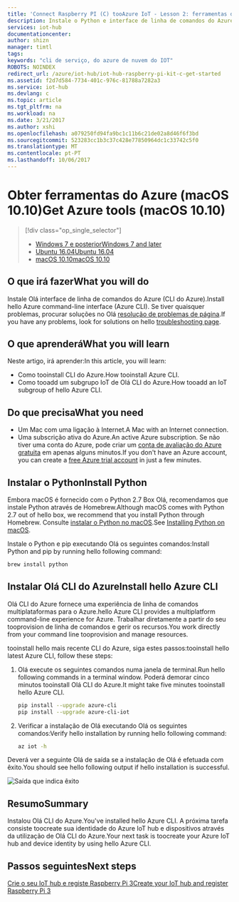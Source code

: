 ```yaml
---
title: 'Connect Raspberry PI (C) tooAzure IoT - Lesson 2: ferramentas do Azure (macOS) | Microsoft Docs'
description: Instale o Python e interface de linha de comandos do Azure (CLI do Azure) no macOS.
services: iot-hub
documentationcenter: 
author: shizn
manager: timtl
tags: 
keywords: "cli de serviço, do azure de nuvem do IOT"
ROBOTS: NOINDEX
redirect_url: /azure/iot-hub/iot-hub-raspberry-pi-kit-c-get-started
ms.assetid: f2d7d584-7734-401c-976c-81788a7282a3
ms.service: iot-hub
ms.devlang: c
ms.topic: article
ms.tgt_pltfrm: na
ms.workload: na
ms.date: 3/21/2017
ms.author: xshi
ms.openlocfilehash: a079250fd94fa9bc1c11b6c21de02a8d46f6f3bd
ms.sourcegitcommit: 523283cc1b3c37c428e77850964dc1c33742c5f0
ms.translationtype: MT
ms.contentlocale: pt-PT
ms.lasthandoff: 10/06/2017
---
```

# <a name="get-azure-tools-macos-1010"></a><span data-ttu-id="67413-104">Obter ferramentas do Azure (macOS 10.10)</span><span class="sxs-lookup"><span data-stu-id="67413-104">Get Azure tools (macOS 10.10)</span></span>
> [!div class="op_single_selector"]
> * [<span data-ttu-id="67413-105">Windows 7 e posterior</span><span class="sxs-lookup"><span data-stu-id="67413-105">Windows 7 and later</span></span>](iot-hub-raspberry-pi-kit-c-lesson2-get-azure-tools-win32.md)
> * [<span data-ttu-id="67413-106">Ubuntu 16.04</span><span class="sxs-lookup"><span data-stu-id="67413-106">Ubuntu 16.04</span></span>](iot-hub-raspberry-pi-kit-c-lesson2-get-azure-tools-ubuntu.md)
> * [<span data-ttu-id="67413-107">macOS 10.10</span><span class="sxs-lookup"><span data-stu-id="67413-107">macOS 10.10</span></span>](iot-hub-raspberry-pi-kit-c-lesson2-get-azure-tools-mac.md)

## <a name="what-you-will-do"></a><span data-ttu-id="67413-108">O que irá fazer</span><span class="sxs-lookup"><span data-stu-id="67413-108">What you will do</span></span>
<span data-ttu-id="67413-109">Instale Olá interface de linha de comandos do Azure (CLI do Azure).</span><span class="sxs-lookup"><span data-stu-id="67413-109">Install hello Azure command-line interface (Azure CLI).</span></span> <span data-ttu-id="67413-110">Se tiver quaisquer problemas, procurar soluções no Olá [resolução de problemas de página](iot-hub-raspberry-pi-kit-c-troubleshooting.md).</span><span class="sxs-lookup"><span data-stu-id="67413-110">If you have any problems, look for solutions on hello [troubleshooting page](iot-hub-raspberry-pi-kit-c-troubleshooting.md).</span></span>

## <a name="what-you-will-learn"></a><span data-ttu-id="67413-111">O que aprenderá</span><span class="sxs-lookup"><span data-stu-id="67413-111">What you will learn</span></span>
<span data-ttu-id="67413-112">Neste artigo, irá aprender:</span><span class="sxs-lookup"><span data-stu-id="67413-112">In this article, you will learn:</span></span>
* <span data-ttu-id="67413-113">Como tooinstall CLI do Azure.</span><span class="sxs-lookup"><span data-stu-id="67413-113">How tooinstall Azure CLI.</span></span>
* <span data-ttu-id="67413-114">Como tooadd um subgrupo IoT de Olá CLI do Azure.</span><span class="sxs-lookup"><span data-stu-id="67413-114">How tooadd an IoT subgroup of hello Azure CLI.</span></span>

## <a name="what-you-need"></a><span data-ttu-id="67413-115">Do que precisa</span><span class="sxs-lookup"><span data-stu-id="67413-115">What you need</span></span>
* <span data-ttu-id="67413-116">Um Mac com uma ligação à Internet.</span><span class="sxs-lookup"><span data-stu-id="67413-116">A Mac with an Internet connection.</span></span>
* <span data-ttu-id="67413-117">Uma subscrição ativa do Azure.</span><span class="sxs-lookup"><span data-stu-id="67413-117">An active Azure subscription.</span></span> <span data-ttu-id="67413-118">Se não tiver uma conta do Azure, pode criar um [conta de avaliação do Azure gratuita](http://azure.microsoft.com/pricing/free-trial/) em apenas alguns minutos.</span><span class="sxs-lookup"><span data-stu-id="67413-118">If you don't have an Azure account, you can create a [free Azure trial account](http://azure.microsoft.com/pricing/free-trial/) in just a few minutes.</span></span>

## <a name="install-python"></a><span data-ttu-id="67413-119">Instalar o Python</span><span class="sxs-lookup"><span data-stu-id="67413-119">Install Python</span></span>
<span data-ttu-id="67413-120">Embora macOS é fornecido com o Python 2.7 Box Olá, recomendamos que instale Python através de Homebrew.</span><span class="sxs-lookup"><span data-stu-id="67413-120">Although macOS comes with Python 2.7 out of hello box, we recommend that you install Python through Homebrew.</span></span> <span data-ttu-id="67413-121">Consulte [instalar o Python no macOS](http://docs.python-guide.org/en/latest/starting/install/osx/).</span><span class="sxs-lookup"><span data-stu-id="67413-121">See [Installing Python on macOS](http://docs.python-guide.org/en/latest/starting/install/osx/).</span></span>

<span data-ttu-id="67413-122">Instale o Python e pip executando Olá os seguintes comandos:</span><span class="sxs-lookup"><span data-stu-id="67413-122">Install Python and pip by running hello following command:</span></span>

```bash
brew install python
```

## <a name="install-hello-azure-cli"></a><span data-ttu-id="67413-123">Instalar Olá CLI do Azure</span><span class="sxs-lookup"><span data-stu-id="67413-123">Install hello Azure CLI</span></span>
<span data-ttu-id="67413-124">Olá CLI do Azure fornece uma experiência de linha de comandos multiplataformas para o Azure.</span><span class="sxs-lookup"><span data-stu-id="67413-124">hello Azure CLI provides a multiplatform command-line experience for Azure.</span></span> <span data-ttu-id="67413-125">Trabalhar diretamente a partir do seu tooprovision de linha de comandos e gerir os recursos.</span><span class="sxs-lookup"><span data-stu-id="67413-125">You work directly from your command line tooprovision and manage resources.</span></span> 

<span data-ttu-id="67413-126">tooinstall hello mais recente CLI do Azure, siga estes passos:</span><span class="sxs-lookup"><span data-stu-id="67413-126">tooinstall hello latest Azure CLI, follow these steps:</span></span>

1. <span data-ttu-id="67413-127">Olá execute os seguintes comandos numa janela de terminal.</span><span class="sxs-lookup"><span data-stu-id="67413-127">Run hello following commands in a terminal window.</span></span> <span data-ttu-id="67413-128">Poderá demorar cinco minutos tooinstall Olá CLI do Azure.</span><span class="sxs-lookup"><span data-stu-id="67413-128">It might take five minutes tooinstall hello Azure CLI.</span></span>

   ```bash
   pip install --upgrade azure-cli
   pip install --upgrade azure-cli-iot
   ```
2. <span data-ttu-id="67413-129">Verificar a instalação de Olá executando Olá os seguintes comandos:</span><span class="sxs-lookup"><span data-stu-id="67413-129">Verify hello installation by running hello following command:</span></span>

   ```bash
   az iot -h
   ```

<span data-ttu-id="67413-130">Deverá ver a seguinte Olá de saída se a instalação de Olá é efetuada com êxito.</span><span class="sxs-lookup"><span data-stu-id="67413-130">You should see hello following output if hello installation is successful.</span></span>

![Saída que indica êxito](media/iot-hub-raspberry-pi-lessons/lesson2/az_iot_help_osx.png)

## <a name="summary"></a><span data-ttu-id="67413-132">Resumo</span><span class="sxs-lookup"><span data-stu-id="67413-132">Summary</span></span>
<span data-ttu-id="67413-133">Instalou Olá CLI do Azure.</span><span class="sxs-lookup"><span data-stu-id="67413-133">You've installed hello Azure CLI.</span></span> <span data-ttu-id="67413-134">A próxima tarefa consiste toocreate sua identidade do Azure IoT hub e dispositivos através da utilização de Olá CLI do Azure.</span><span class="sxs-lookup"><span data-stu-id="67413-134">Your next task is toocreate your Azure IoT hub and device identity by using hello Azure CLI.</span></span>

## <a name="next-steps"></a><span data-ttu-id="67413-135">Passos seguintes</span><span class="sxs-lookup"><span data-stu-id="67413-135">Next steps</span></span>
[<span data-ttu-id="67413-136">Crie o seu IoT hub e registe Raspberry Pi 3</span><span class="sxs-lookup"><span data-stu-id="67413-136">Create your IoT hub and register Raspberry Pi 3</span></span>](iot-hub-raspberry-pi-kit-c-lesson2-prepare-azure-iot-hub.md)


